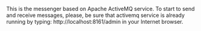 This is the messenger based on Apache ActiveMQ service.
To start to send and receive messages, please, be sure that activemq service is already running by typing: http://localhost:8161/admin in your Internet browser.
